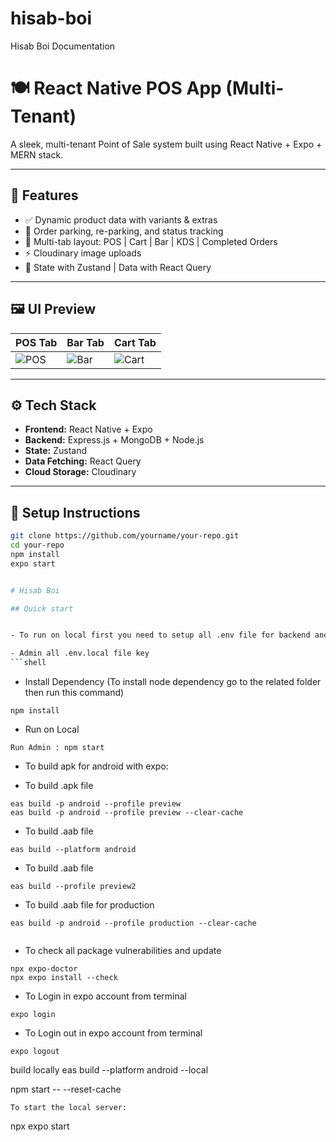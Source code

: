 # hisab-boi
Hisab Boi Documentation

# 🍽️ React Native POS App (Multi-Tenant)

A sleek, multi-tenant Point of Sale system built using React Native + Expo + MERN stack.

---

## 🚀 Features

- ✅ Dynamic product data with variants & extras
- 🔄 Order parking, re-parking, and status tracking
- 📱 Multi-tab layout: POS | Cart | Bar | KDS | Completed Orders
- ⚡ Cloudinary image uploads
- 🧠 State with Zustand | Data with React Query

---

## 🖼️ UI Preview

| POS Tab | Bar Tab | Cart Tab |
|--------|---------|----------|
| ![POS](link-to-image) | ![Bar](link-to-image) | ![Cart](link-to-image) |

---

## ⚙️ Tech Stack

- **Frontend:** React Native + Expo
- **Backend:** Express.js + MongoDB + Node.js
- **State:** Zustand
- **Data Fetching:** React Query
- **Cloud Storage:** Cloudinary

---

## 🧪 Setup Instructions

```bash
git clone https://github.com/yourname/your-repo.git
cd your-repo
npm install
expo start


# Hisab Boi

## Quick start


- To run on local first you need to setup all .env file for backend and store

- Admin all .env.local file key
```shell


```



- Install Dependency
(To install node dependency go to the related folder then run this command)

```shell
npm install
```


- Run on Local

```shell
Run Admin : npm start
```






- To build apk for android with expo:


- To build .apk file

```shell
eas build -p android --profile preview
eas build -p android --profile preview --clear-cache

```

- To build .aab file


```shell
eas build --platform android
```


- To build .aab file

```shell
eas build --profile preview2

```

- To build .aab file for production

```shell
eas build -p android --profile production --clear-cache


```


- To check all package vulnerabilities and update
```shell
npx expo-doctor
npx expo install --check
```


- To Login in expo account from terminal
```shell
expo login
```


- To Login out in expo account from terminal
```shell
expo logout
```

build locally
eas build --platform android --local

npm start -- --reset-cache



```shell
To start the local server:
```
npx expo start
